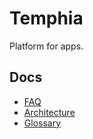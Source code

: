 # Temphia
Platform for apps.

## Docs
- [FAQ](./docs/faq.md)
- [Architecture](./docs/arch.md)
- [Glossary](./docs/glossary.md)